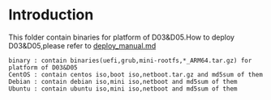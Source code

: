 # Introduction
This folder contain binaries for platform of D03&D05.How to deploy D03&D05,please refer to [deploy_manual.md](https://github.com/open-estuary/estuary/tree/master/doc/Deploy_Manual.4All.md)
```
binary : contain binaries(uefi,grub,mini-rootfs,*_ARM64.tar.gz) for platform of D03&D05
CentOS : contain centos iso,boot iso,netboot.tar.gz and md5sum of them
Debian : contain debian iso,mini iso,netboot and md5sum of them
Ubuntu : contain ubuntu iso,mini iso,netboot and md5sum of them
```

